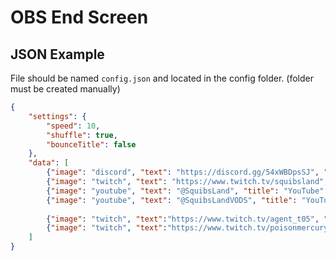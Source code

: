 # OBS End Screen

## JSON Example
File should be named `config.json` and located in the config folder. (folder must be created manually)
```json
{
    "settings": {
        "speed": 10,
        "shuffle": true,
        "bounceTitle": false
    },
    "data": [
        {"image": "discord", "text": "https://discord.gg/54xWBDpsSJ", "title": "Discord"},
        {"image": "twitch", "text": "https://www.twitch.tv/squibsland", "title": "Twitch"},
        {"image": "youtube", "text": "@SquibsLand", "title": "YouTube" },
        {"image": "youtube", "text": "@SquibsLandVODS", "title": "YouTube VODS"},
    
        {"image": "twitch", "text":"https://www.twitch.tv/agent_t05", "title": "Featured Streamer"},
        {"image": "twitch", "text":"https://www.twitch.tv/poisonmercury", "title": "Featured Streamer"}
    ]
}
```
